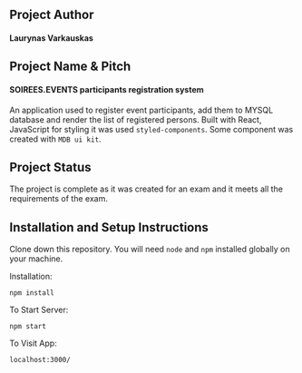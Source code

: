 ## Project Author

#### Laurynas Varkauskas

## Project Name & Pitch

#### SOIREES.EVENTS participants registration system

An application used to register event participants, add them to MYSQL database and render the list of registered persons. Built with React, JavaScript for styling it was used `styled-components`. Some component was created with `MDB ui kit`.

## Project Status

The project is complete as it was created for an exam and it meets all the requirements of the exam.

## Installation and Setup Instructions

Clone down this repository. You will need `node` and `npm` installed globally on your machine.

Installation:

`npm install`

To Start Server:

`npm start`

To Visit App:

`localhost:3000/`
